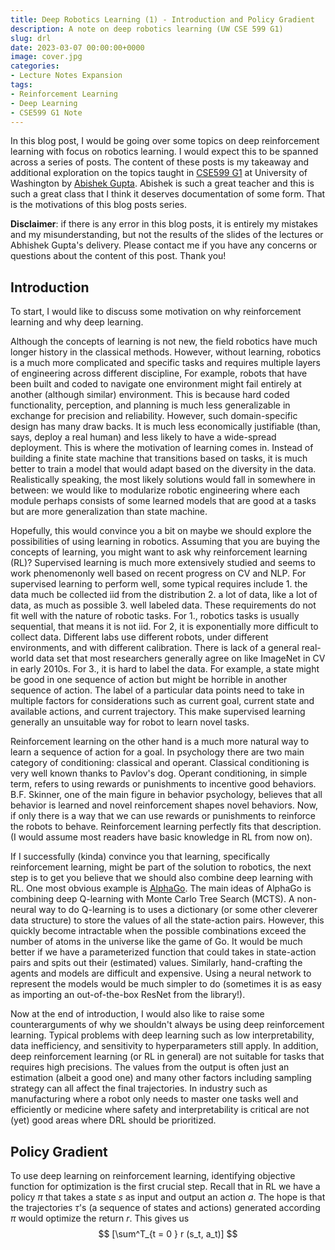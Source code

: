 ```yaml
---
title: Deep Robotics Learning (1) - Introduction and Policy Gradient
description: A note on deep robotics learning (UW CSE 599 G1)
slug: drl
date: 2023-03-07 00:00:00+0000
image: cover.jpg
categories:
- Lecture Notes Expansion
tags:
- Reinforcement Learning
- Deep Learning
- CSE599 G1 Note
---
```


In this blog post, I would be going over some topics on deep reinforcement learning with focus on robotics learning. I would 
expect this to be spanned across a series of posts. The content of these posts is my takeaway and additional exploration 
on the topics taught in [CSE599 G1](https://courses.cs.washington.edu/courses/cse599g/23wi/) at University of Washington
by [Abishek Gupta](https://homes.cs.washington.edu/~abhgupta/). Abishek is such a great teacher and this is such a great 
class that I think it deserves documentation of some form. That is the motivations of this blog posts series. 

**Disclaimer**: if there is any error in this blog posts, it is entirely my mistakes and my misunderstanding, but not 
the results of the slides of the lectures or Abhishek Gupta's delivery. Please contact me if you have any concerns or 
questions about the content of this post. Thank you!

## Introduction

To start, I would like to discuss some motivation on why reinforcement learning and why deep learning. 

Although the concepts of learning is not new, the field robotics have much longer history in the classical methods. However, without learning, robotics is a much more complicated and specific tasks and requires multiple 
layers of engineering across different discipline, For example, robots that have been built and coded to navigate one 
environment might fail entirely at another (although similar) environment. This is because hard coded functionality, 
perception, and planning is much less generalizable in exchange for precision and reliability. However, such domain-specific
design has many draw backs. It is much less economically justifiable (than, says, deploy a real human) and less likely
to have a wide-spread deployment. This is where the motivation of learning comes in. Instead of building a finite state
machine that transitions based on tasks, it is much better to train a model that would adapt based on the diversity in 
the data. Realistically speaking, the most likely solutions would fall in somewhere in between: we would like to 
modularize robotic engineering where each module perhaps consists of some learned models that are good at a tasks but 
are more generalization than state machine.

Hopefully, this would convince you a bit on maybe we should explore the possibilities of using learning in robotics. 
Assuming that you are buying the concepts of learning, you might want to ask why reinforcement learning (RL)? Supervised
learning is much more extensively studied and seems to work phenomenonly well based on recent progress on CV and NLP.
For supervised learning to perform well, some typical requires include 1. the data much be collected iid from the 
distribution 2. a lot of data, like a lot of data, as much as possible 3. well labeled data. These requirements 
do not fit well with the nature of robotic tasks. For 1., robotics tasks is usually sequential, that means it is not iid. 
For 2, it is exponentially more difficult to collect data. Different labs use different robots, under different 
environments, and with different calibration. There is lack of a general real-world data set that most researchers 
generally agree on like ImageNet in CV in early 2010s. For 3., it is hard to label the data. For example, a state 
might be good in one sequence of action but might be horrible in another sequence of action. The label of a particular 
data points need to take in multiple factors for considerations such as current goal, current state and available actions, 
and current trajectory. This make supervised learning generally an unsuitable way for robot to learn novel tasks. 

Reinforcement learning on the other hand is a much more natural way to learn a sequence of action for a goal. In 
psychology there are two main category of conditioning: classical and operant. Classical conditioning is very well
known thanks to Pavlov's dog. Operant conditioning, in simple term, refers to using rewards or punishments to incentive
good behaviors. B.F. Skinner, one of the main figure in behavior psychology, believes that all behavior is learned and 
novel reinforcement shapes novel behaviors. Now, if only there is a way that we can use rewards or punishments to 
reinforce the robots to behave. Reinforcement learning perfectly fits that description. (I would assume
most readers have basic knowledge in RL from now on).

If I successfully (kinda) convince you that learning, specifically reinforcement learning, might be 
part of the solution to robotics, the next step is to get you believe that we should also combine
deep learning with RL. One most obvious example is [AlphaGo](https://www.nature.com/articles/nature16961).
The main ideas of AlphaGo is combining deep Q-learning with Monte Carlo Tree Search (MCTS). A 
non-neural way to do Q-learning is to uses a dictionary (or some other cleverer data structure) to 
store the values of all the state-action pairs. However, this quickly become intractable when the 
possible combinations exceed the number of atoms in the universe like the game of Go. It would be 
much better if we have a parameterized function that could takes in state-action pairs and spits out
their (estimated) values. Similarly, hand-crafting the agents and models are difficult and expensive.
Using a neural network to represent the models would be much simpler to do (sometimes it is as 
easy as importing an out-of-the-box ResNet from the library!). 

Now at the end of introduction, I would also like to raise some counterarguments of why we shouldn't
always be using deep reinforcement learning. Typical problems with deep learning such as low 
interpretability, data inefficiency, and sensitivity to hyperparameters still apply. In addition, 
deep reinforcement learning (or RL in general) are not suitable for tasks that requires high precisions.
The values from the output is often just an estimation (albeit a good one) and many other factors 
including sampling strategy can all affect the final trajectories. In industry such as manufacturing
where a robot only needs to master one tasks well and efficiently or medicine where safety and interpretability is critical
are not (yet) good areas where DRL should be prioritized. 

## Policy Gradient

To use deep learning on reinforcement learning, identifying objective function for optimization is the first crucial step. Recall that in RL we have a policy $\pi$ that takes a state $s$ as input and output an action $a$. The hope is that the trajectories $\tau$'s (a sequence of states and actions) generated according $\pi$ would optimize the return $r$. This gives us
$$
[\sum^T_{t = 0 } r (s_t, a_t)]
$$
